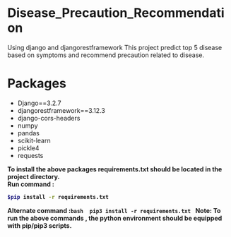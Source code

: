 # Disease_Precaution_Recommendation
Using django and djangorestframework
This project predict top 5 disease based on symptoms and recommend precaution related to disease.

# Packages

- Django==3.2.7
- djangorestframework==3.12.3
- django-cors-headers
- numpy
- pandas
- scikit-learn
- pickle4
- requests

<b> To install the above packages requirements.txt should be located in the project directory.</b>\
<b>Run command :
```bash 
$pip install -r requirements.txt
```
<b>Alternate command :```bash  pip3 install -r requirements.txt ```
<b>Note</b>: To run the above commands , the python environment should be equipped with pip/pip3
scripts.


